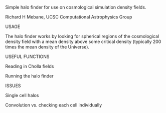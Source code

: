 Simple halo finder for use on cosmological simulation density fields.

Richard H Mebane, UCSC Computational Astrophysics Group

USAGE

The halo finder works by looking for spherical regions of the cosmological density field with a mean density above some critical density (typically 200 times the mean density of the Universe).

USEFUL FUNCTIONS

Reading in Cholla fields

Running the halo finder

ISSUES

Single cell halos

Convolution vs. checking each cell individually

